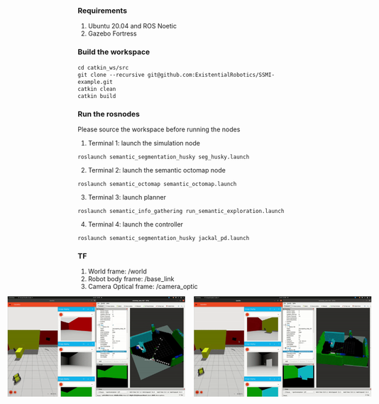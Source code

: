 ### Requirements
1. Ubuntu 20.04 and ROS Noetic
2. Gazebo Fortress

### Build the workspace
```
cd catkin_ws/src
git clone --recursive git@github.com:ExistentialRobotics/SSMI-example.git
catkin clean
catkin build
```

### Run the rosnodes
Please source the workspace before running the nodes
1. Terminal 1: launch the simulation node
```
roslaunch semantic_segmentation_husky seg_husky.launch
```

2. Terminal 2: launch the semantic octomap node
```
roslaunch semantic_octomap semantic_octomap.launch
```

3. Terminal 3: launch planner
```
roslaunch semantic_info_gathering run_semantic_exploration.launch
```

4. Terminal 4: launch the controller
```
roslaunch semantic_segmentation_husky jackal_pd.launch
```
### TF
1. World frame: /world
2. Robot body frame: /base_link
3. Camera Optical frame: /camera_optic



 <div style="display: flex; justify-content: center;">
  <img src="gifs/sim1.gif" width="400" alt="Tracking 1" style="margin-right: 20px;">
  <img src="gifs/sim2.gif" width="400" alt="Tracking 2">
</div>




